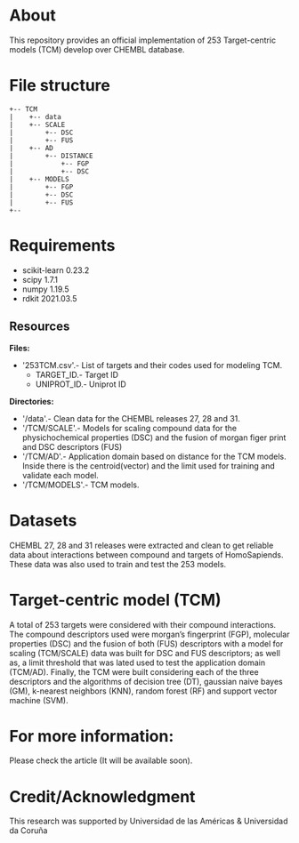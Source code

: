 # About

This repository provides an official implementation of 253 Target-centric models (TCM) develop over CHEMBL database.

# File structure

```
+-- TCM
|    +-- data
|    +-- SCALE
|        +-- DSC
|        +-- FUS
|    +-- AD
|        +-- DISTANCE
|            +-- FGP
|            +-- DSC
|    +-- MODELS
|        +-- FGP
|        +-- DSC
|        +-- FUS
+--
```

# Requirements

- scikit-learn          0.23.2
- scipy                 1.7.1
- numpy                 1.19.5
- rdkit                 2021.03.5


## Resources
**Files:**

* '253TCM.csv'.- List of targets and their codes used for modeling TCM.
    + ﻿TARGET_ID.- Target ID
    + UNIPROT_ID.- Uniprot ID
 
**Directories:**

* '/data'.- Clean data for the CHEMBL releases 27, 28 and 31.
* '/TCM/SCALE'.- Models for scaling compound data for the physichochemical properties (DSC) and the fusion of morgan figer print and DSC descriptors (FUS)
* '/TCM/AD'.- Application domain based on distance for the TCM models. Inside there is the centroid(vector) and the limit used for training and validate each model.
* '/TCM/MODELS'.- TCM models.


# Datasets

CHEMBL 27, 28 and 31 releases were extracted and clean to get reliable data about interactions between compound and targets of HomoSapiends. These data was also used to train and test the 253 models. 

# Target-centric model (TCM)

A total of 253 targets were considered  with their compound interactions. The compound descriptors used were morgan’s fingerprint (FGP), molecular properties (DSC) and the fusion of both (FUS) descriptors with a model for scaling (TCM/SCALE) data was built for DSC and FUS descriptors; as well as, a limit threshold that was lated used to test the application domain (TCM/AD). Finally, the TCM were built considering each of the three descriptors and the algorithms of decision tree (DT), gaussian naive bayes (GM), k-nearest neighbors (KNN), random forest (RF) and support vector machine (SVM).

#  For more information:
Please check the article (It will be available soon).

# Credit/Acknowledgment
This research was supported by Universidad de las Américas & Universidad da Coruña

